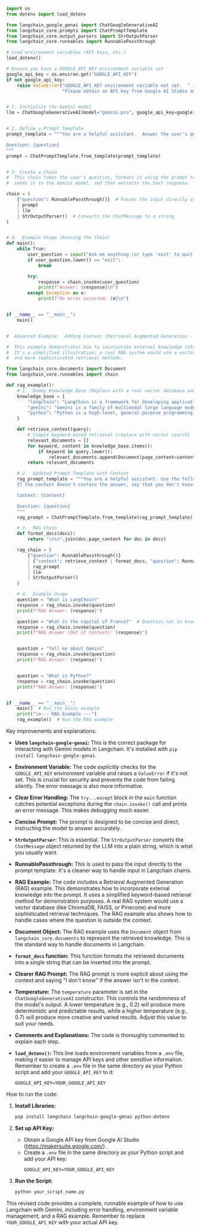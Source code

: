```python
import os
from dotenv import load_dotenv

from langchain_google_genai import ChatGoogleGenerativeAI
from langchain_core.prompts import ChatPromptTemplate
from langchain_core.output_parsers import StrOutputParser
from langchain_core.runnables import RunnablePassthrough

# Load environment variables (API keys, etc.)
load_dotenv()

# Ensure you have a GOOGLE_API_KEY environment variable set
google_api_key = os.environ.get("GOOGLE_API_KEY")
if not google_api_key:
    raise ValueError("GOOGLE_API_KEY environment variable not set.  "
                     "Please obtain an API key from Google AI Studio and set the environment variable.")


# 1. Initialize the Gemini model
llm = ChatGoogleGenerativeAI(model="gemini-pro", google_api_key=google_api_key, temperature=0.7)  # Adjust temperature as needed


# 2. Define a Prompt Template
prompt_template = """You are a helpful assistant.  Answer the user's question concisely and accurately.

Question: {question}
"""
prompt = ChatPromptTemplate.from_template(prompt_template)


# 3. Create a Chain
#  This chain takes the user's question, formats it using the prompt template,
#  sends it to the Gemini model, and then extracts the text response.

chain = (
    {"question": RunnablePassthrough()}  # Passes the input directly as the "question"
    | prompt
    | llm
    | StrOutputParser()  # Converts the ChatMessage to a string
)


# 4.  Example Usage (Running the Chain)
def main():
    while True:
        user_question = input("Ask me anything (or type 'exit' to quit): ")
        if user_question.lower() == "exit":
            break

        try:
            response = chain.invoke(user_question)
            print(f"Answer: {response}\n")
        except Exception as e:
            print(f"An error occurred: {e}\n")


if __name__ == "__main__":
    main()


#  Advanced Example:  Adding Context (Retrieval Augmented Generation - RAG)

#  This example demonstrates how to incorporate external knowledge into the prompt.
#  It's a simplified illustration; a real RAG system would use a vector database
#  and more sophisticated retrieval methods.

from langchain_core.documents import Document
from langchain_core.runnables import chain

def rag_example():
    # 1.  Dummy Knowledge Base (Replace with a real vector database and retrieval)
    knowledge_base = {
        "langchain": "LangChain is a framework for developing applications powered by language models.",
        "gemini": "Gemini is a family of multimodal large language models developed by Google AI.",
        "python": "Python is a high-level, general-purpose programming language."
    }

    def retrieve_context(query):
        # Simple keyword-based retrieval (replace with vector search)
        relevant_documents = []
        for keyword, content in knowledge_base.items():
            if keyword in query.lower():
                relevant_documents.append(Document(page_content=content, metadata={"source": keyword}))
        return relevant_documents

    # 2.  Updated Prompt Template with Context
    rag_prompt_template = """You are a helpful assistant. Use the following context to answer the user's question.
    If the context doesn't contain the answer, say that you don't know.

    Context: {context}

    Question: {question}
    """
    rag_prompt = ChatPromptTemplate.from_template(rag_prompt_template)

    # 3.  RAG Chain
    def format_docs(docs):
        return "\n\n".join(doc.page_content for doc in docs)

    rag_chain = (
        {"question": RunnablePassthrough()}
        | {"context": retrieve_context | format_docs, "question": RunnablePassthrough()}
        | rag_prompt
        | llm
        | StrOutputParser()
    )

    # 4.  Example Usage
    question = "What is LangChain?"
    response = rag_chain.invoke(question)
    print(f"RAG Answer: {response}")

    question = "What is the capital of France?"  # Question not in knowledge base
    response = rag_chain.invoke(question)
    print(f"RAG Answer (Out of Context): {response}")


    question = "Tell me about Gemini"
    response = rag_chain.invoke(question)
    print(f"RAG Answer: {response}")


    question = "What is Python?"
    response = rag_chain.invoke(question)
    print(f"RAG Answer: {response}")


if __name__ == "__main__":
    main()  # Run the basic example
    print("\n--- RAG Example ---")
    rag_example()  # Run the RAG example
```

Key improvements and explanations:

* **Uses `langchain-google-genai`:**  This is the correct package for interacting with Gemini models in Langchain.  It's installed with `pip install langchain-google-genai`.
* **Environment Variable:**  The code *explicitly* checks for the `GOOGLE_API_KEY` environment variable and raises a `ValueError` if it's not set.  This is crucial for security and prevents the code from failing silently.  The error message is also more informative.
* **Clear Error Handling:**  The `try...except` block in the `main` function catches potential exceptions during the `chain.invoke()` call and prints an error message.  This makes debugging much easier.
* **Concise Prompt:** The prompt is designed to be concise and direct, instructing the model to answer accurately.
* **`StrOutputParser`:**  This is essential.  The `StrOutputParser` converts the `ChatMessage` object returned by the LLM into a plain string, which is what you usually want.
* **RunnablePassthrough:**  This is used to pass the input directly to the prompt template.  It's a cleaner way to handle input in Langchain chains.
* **RAG Example:**  The code includes a Retrieval Augmented Generation (RAG) example.  This demonstrates how to incorporate external knowledge into the prompt.  It uses a simplified keyword-based retrieval method for demonstration purposes.  A real RAG system would use a vector database (like ChromaDB, FAISS, or Pinecone) and more sophisticated retrieval techniques.  The RAG example also shows how to handle cases where the question is outside the context.
* **Document Object:** The RAG example uses the `Document` object from `langchain_core.documents` to represent the retrieved knowledge. This is the standard way to handle documents in Langchain.
* **`format_docs` function:** This function formats the retrieved documents into a single string that can be inserted into the prompt.
* **Clearer RAG Prompt:** The RAG prompt is more explicit about using the context and saying "I don't know" if the answer isn't in the context.
* **Temperature:** The `temperature` parameter is set in the `ChatGoogleGenerativeAI` constructor.  This controls the randomness of the model's output.  A lower temperature (e.g., 0.2) will produce more deterministic and predictable results, while a higher temperature (e.g., 0.7) will produce more creative and varied results.  Adjust this value to suit your needs.
* **Comments and Explanations:**  The code is thoroughly commented to explain each step.
* **`load_dotenv()`:**  This line loads environment variables from a `.env` file, making it easier to manage API keys and other sensitive information.  Remember to create a `.env` file in the same directory as your Python script and add your `GOOGLE_API_KEY` to it:

   ```
   GOOGLE_API_KEY=YOUR_GOOGLE_API_KEY
   ```

How to run the code:

1. **Install Libraries:**
   ```bash
   pip install langchain langchain-google-genai python-dotenv
   ```

2. **Set up API Key:**
   * Obtain a Google API key from Google AI Studio (https://makersuite.google.com/).
   * Create a `.env` file in the same directory as your Python script and add your API key:
     ```
     GOOGLE_API_KEY=YOUR_GOOGLE_API_KEY
     ```

3. **Run the Script:**
   ```bash
   python your_script_name.py
   ```

This revised code provides a complete, runnable example of how to use Langchain with Gemini, including error handling, environment variable management, and a RAG example.  Remember to replace `YOUR_GOOGLE_API_KEY` with your actual API key.

